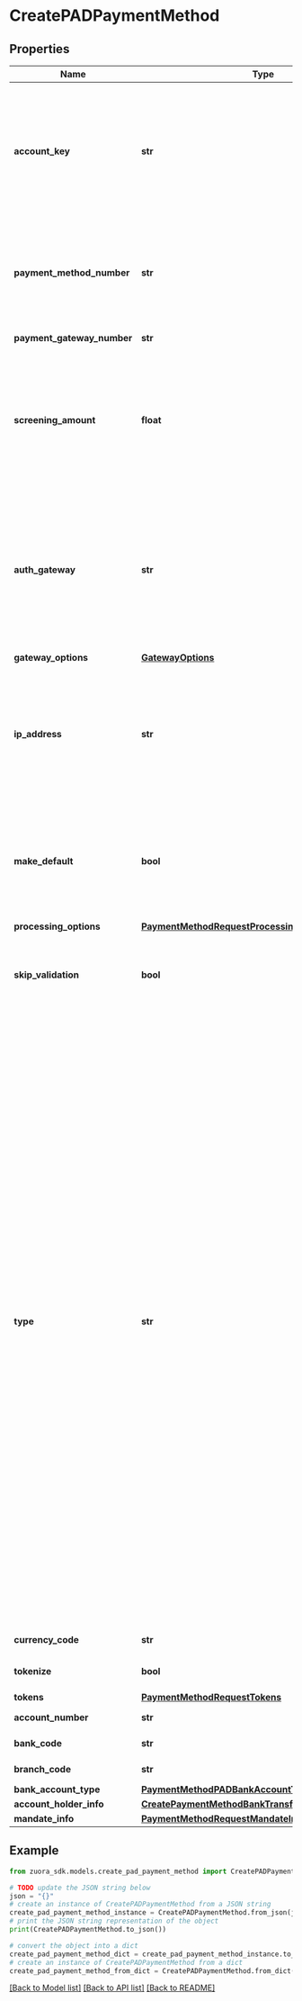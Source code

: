 # CreatePADPaymentMethod


## Properties

Name | Type | Description | Notes
------------ | ------------- | ------------- | -------------
**account_key** | **str** | Internal ID of the customer account that will own the payment method. To create an orphan payment method that is not associated with any customer account, you do not need to specify this field during creation. However, you must associate the orphan payment method with a customer account within 10 days. Otherwise, this orphan payment method will be deleted.  | [optional] 
**payment_method_number** | **str** | To avoid the repetitive creation of identical payment methods, you can associate a unique identifier with the payment method.  You can specify a string within the allowed limits, or if none is provided, the system will automatically generate one for the payment method.  | [optional] 
**payment_gateway_number** | **str** | The natural key for the payment gateway. | [optional] 
**screening_amount** | **float** | For [Chase Paymentech Orbital Gateway](https://knowledgecenter.zuora.com/Zuora_Payments/Payment_gateway_integrations/Supported_payment_gateways/Chase_Orbital_Payment_Gateway) integrations,  if the Safetech Fraud service is enabled, use this field to pass in the amount used for fraud screening for Credit Card validation transactions.  Two-decimal amount is supported.  If the &#x60;screeningAmount&#x60; field is not specified, the authorization amount is used for fraud screening.  | [optional] 
**auth_gateway** | **str** | Internal ID of the payment gateway that Zuora will use to authorize the payments that are made with the payment method.  If you do not set this field, Zuora will use one of the following payment gateways instead:  * The default payment gateway of the customer account that owns the payment method, if the &#x60;accountKey&#x60; field is set. * The default payment gateway of your Zuora tenant, if the &#x60;accountKey&#x60; field is not set.  | [optional] 
**gateway_options** | [**GatewayOptions**](GatewayOptions.md) |  | [optional] 
**ip_address** | **str** | The IPv4 or IPv6 information of the user when the payment method is created or updated. Some gateways use this field for fraud prevention. If this field is passed to Zuora, Zuora directly passes it to gateways. If the IP address length is beyond 45 characters, a validation error occurs. For validating SEPA payment methods on Stripe v2, this field is required.  | [optional] 
**make_default** | **bool** | Specifies whether the payment method will be the default payment method of the customer account that owns the payment method. Only applicable if the &#x60;accountKey&#x60; field is set.  When you set this field to &#x60;true&#x60;, make sure the payment method is supported by the default payment gateway.  | [optional] [default to False]
**processing_options** | [**PaymentMethodRequestProcessingOptions**](PaymentMethodRequestProcessingOptions.md) |  | [optional] 
**skip_validation** | **bool** | Specify whether to skip the validation of the information through the payment gateway. For example, when migrating your payment methods, you can set this field to &#x60;true&#x60; to skip the validation.  | [optional] [default to False]
**type** | **str** | Type of the payment method. Possible values include:    * &#x60;CreditCard&#x60; - Credit card payment method.   * &#x60;CreditCardReferenceTransaction&#x60; - Credit Card Reference Transaction. See [Supported payment methods](https://knowledgecenter.zuora.com/Billing/Billing_and_Payments/L_Payment_Methods/Supported_Payment_Methods) for payment gateways that support this type of payment method.   * &#x60;ACH&#x60; - ACH payment method.   * &#x60;SEPA&#x60; - Single Euro Payments Area.   * &#x60;Betalingsservice&#x60; - Direct Debit DK.   * &#x60;Autogiro&#x60; - Direct Debit SE.   * &#x60;Bacs&#x60; - Direct Debit UK.   * &#x60;Becs&#x60; - Direct Entry AU.   * &#x60;Becsnz&#x60; - Direct Debit NZ.   * &#x60;PAD&#x60; - Pre-Authorized Debit.   * &#x60;PayPalCP&#x60; - PayPal Commerce Platform payment method. Use this type if you are using a [PayPal Commerce Platform Gateway](https://knowledgecenter.zuora.com/Billing/Billing_and_Payments/M_Payment_Gateways/Supported_Payment_Gateways/PayPal_Commerce_Platform_Gateway) instance.   * &#x60;PayPalEC&#x60; - PayPal Express Checkout payment method. Use this type if you are using a [PayPal Payflow Pro Gateway](https://knowledgecenter.zuora.com/CB_Billing/M_Payment_Gateways/Supported_Payment_Gateways/PayPal_Payflow_Pro%2C_Website_Payments_Payflow_Edition%2C_Website_Pro_Payment_Gateway) instance.   * &#x60;PayPalNativeEC&#x60; - PayPal Native Express Checkout payment method. Use this type if you are using a [PayPal Express Checkout Gateway](https://knowledgecenter.zuora.com/CB_Billing/M_Payment_Gateways/Supported_Payment_Gateways/PayPal_Express_Checkout_Gateway) instance.   * &#x60;PayPalAdaptive&#x60; - PayPal Adaptive payment method. Use this type if you are using a [PayPal Adaptive Payment Gateway](https://knowledgecenter.zuora.com/CB_Billing/M_Payment_Gateways/Supported_Payment_Gateways/PayPal_Adaptive_Payments_Gateway) instance.   * &#x60;AdyenApplePay&#x60; - Apple Pay on Adyen Integration v2.0. See [Set up Adyen Apple Pay](https://knowledgecenter.zuora.com/Billing/Billing_and_Payments/L_Payment_Methods/Payment_Method_Types/Apple_Pay_on_Web/Set_up_Adyen_Apple_Pay) for details.   * &#x60;AdyenGooglePay&#x60; - Google Pay on Adyen Integration v2.0. See [Set up Adyen Google Pay](https://knowledgecenter.zuora.com/Billing/Billing_and_Payments/L_Payment_Methods/Payment_Method_Types/Set_up_Adyen_Google_Pay) for details.   * &#x60;GooglePay&#x60; - Google Pay on Chase Paymentech Orbital gateway integration. See [Set up Google Pay on Chase](https://knowledgecenter.zuora.com/Billing/Billing_and_Payments/L_Payment_Methods/Payment_Method_Types/Set_up_Google_Pay_on_Chase) for details.   * You can also specify a custom payment method type. See [Set up custom payment gateways and payment methods](https://knowledgecenter.zuora.com/Billing/Billing_and_Payments/MB_Set_up_custom_payment_gateways_and_payment_methods) for details.    Note that Zuora is continuously adding new payment method types.  | 
**currency_code** | **str** | The currency code of the payment method. | [optional] 
**tokenize** | **bool** | Specifies whether to tokenize the payment method. | [optional] [default to False]
**tokens** | [**PaymentMethodRequestTokens**](PaymentMethodRequestTokens.md) |  | [optional] 
**account_number** | **str** | The number of the customer&#39;s bank account. | 
**bank_code** | **str** | The sort code or number that identifies the bank. | 
**branch_code** | **str** | The branch code of the bank used for direct debit. | 
**bank_account_type** | [**PaymentMethodPADBankAccountType**](PaymentMethodPADBankAccountType.md) |  | [optional] 
**account_holder_info** | [**CreatePaymentMethodBankTransferAccountHolderInfo**](CreatePaymentMethodBankTransferAccountHolderInfo.md) |  | 
**mandate_info** | [**PaymentMethodRequestMandateInfo**](PaymentMethodRequestMandateInfo.md) |  | [optional] 

## Example

```python
from zuora_sdk.models.create_pad_payment_method import CreatePADPaymentMethod

# TODO update the JSON string below
json = "{}"
# create an instance of CreatePADPaymentMethod from a JSON string
create_pad_payment_method_instance = CreatePADPaymentMethod.from_json(json)
# print the JSON string representation of the object
print(CreatePADPaymentMethod.to_json())

# convert the object into a dict
create_pad_payment_method_dict = create_pad_payment_method_instance.to_dict()
# create an instance of CreatePADPaymentMethod from a dict
create_pad_payment_method_from_dict = CreatePADPaymentMethod.from_dict(create_pad_payment_method_dict)
```
[[Back to Model list]](../README.md#documentation-for-models) [[Back to API list]](../README.md#documentation-for-api-endpoints) [[Back to README]](../README.md)


